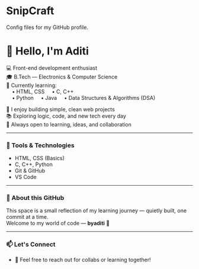 # SnipCraft
Config files for my GitHub profile.

# 👋 Hello, I'm Aditi

💻 Front-end development enthusiast  
🎓 B.Tech — Electronics & Computer Science  
🌱 Currently learning:  
&nbsp;&nbsp;&nbsp;&nbsp;• HTML, CSS
&nbsp;&nbsp;&nbsp;&nbsp;• C, C++  
&nbsp;&nbsp;&nbsp;&nbsp;• Python 
&nbsp;&nbsp;&nbsp;&nbsp;• Java
&nbsp;&nbsp;&nbsp;&nbsp;• Data Structures & Algorithms (DSA)

🚀 I enjoy building simple, clean web projects  
📚 Exploring logic, code, and new tech every day  
🤝 Always open to learning, ideas, and collaboration

---

### 🔧 Tools & Technologies
- HTML, CSS (Basics)
- C, C++, Python
- Git & GitHub
- VS Code

---

### 📝 About this GitHub
This space is a small reflection of my learning journey — quietly built, one commit at a time.  
Welcome to my world of code — **byaditi** 🌿

---

### 📫 Let's Connect
- 💬 Feel free to reach out for collabs or learning together!
